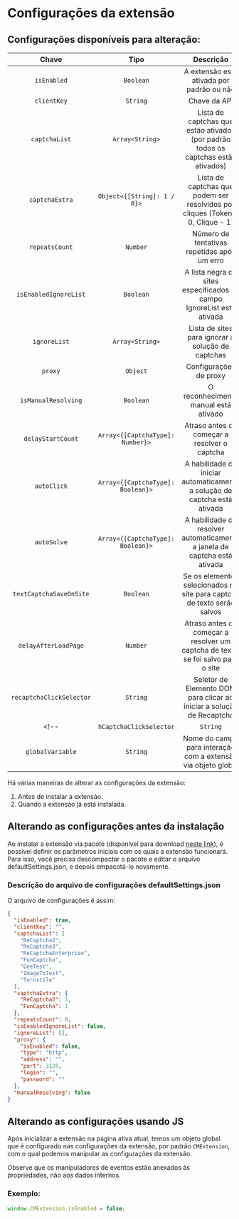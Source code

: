 ﻿---
sidebar_position: 5
---


# Configurações da extensão

## Configurações disponíveis para alteração:

|**Chave**|**Tipo**|**Descrição**|
| :-: | :-: | :-: |
|`isEnabled`|`Boolean`|A extensão está ativada por padrão ou não|
|`clientKey`|`String`|Chave da API|
|`captchaList`|`Array<String>`|Lista de captchas que estão ativados (por padrão todos os captchas estão ativados)|
|`captchaExtra`|`Object<{[String]: 1 / 0}>`|Lista de captchas que podem ser resolvidos por cliques (Token - 0, Clique - 1)|
|`repeatsCount`|`Number`|Número de tentativas repetidas após um erro|
|`isEnabledIgnoreList`|`Boolean`|A lista negra de sites especificados no campo IgnoreList está ativada|
|`ignoreList`|`Array<String>`|Lista de sites para ignorar a solução de captchas|
|`proxy`|`Object`|Configurações de proxy|
|`isManualResolving`|`Boolean`|O reconhecimento manual está ativado|
|`delayStartCount`|`Array<{[CaptchaType]: Number}>`|Atraso antes de começar a resolver o captcha|
|`autoClick`|`Array<{[CaptchaType]: Boolean}>`|A habilidade de iniciar automaticamente a solução de captcha está ativada|
|`autoSolve`|`Array<{[CaptchaType]: Boolean}>`|A habilidade de resolver automaticamente a janela de captcha está ativada|
|`textCaptchaSaveOnSite`|`Boolean`|Se os elementos selecionados no site para captcha de texto serão salvos|
|`delayAfterLoadPage`|`Number`|Atraso antes de começar a resolver um captcha de texto, se foi salvo para o site|
|`recaptchaClickSelector`|`String`|Seletor de Elemento DOM para clicar ao iniciar a solução de Recaptcha|
<!-- |`hCaptchaClickSelector`|`String`|Seletor de Elemento DOM para clicar ao iniciar a solução de hCaptcha| -->
|`globalVariable`|`String`|Nome do campo para interação com a extensão via objeto global|

Há várias maneiras de alterar as configurações da extensão:
1. Antes de instalar a extensão.
2. Quando a extensão já está instalada.

## Alterando as configurações antes da instalação

Ao instalar a extensão via pacote (disponível para download [neste link](https://drive.google.com/file/d/11pVyiPltRW_vEPPnRnQJLNiX0J0GVhBe/view?usp=drive_link)), é possível definir os parâmetros iniciais com os quais a extensão funcionará. Para isso, você precisa descompactar o pacote e editar o arquivo defaultSettings.json, e depois empacotá-lo novamente.

### Descrição do arquivo de configurações defaultSettings.json

O arquivo de configurações é assim:

```json title="defaultSettings.json"
{
  "isEnabled": true,
  "clientKey": "",
  "captchaList": [
    "ReCaptcha2",
    "ReCaptcha3",
    "ReCaptchaEnterprise",
    "FunCaptcha",
    "GeeTest",
    "ImageToText",
    "Turnstile"
  ],
  "captchaExtra": {
    "ReCaptcha2": 1,
    "FunCaptcha": 1
  },
  "repeatsCount": 0,
  "isEnabledIgnoreList": false,
  "ignoreList": [],
  "proxy": {
    "isEnabled": false,
    "type": "http",
    "address": "",
    "port": 3128,
    "login": "",
    "password": ""
  },
  "manualResolving": false
}
```
## Alterando as configurações usando JS

Após inicializar a extensão na página ativa atual, temos um objeto global que é configurado nas configurações da extensão, por padrão `CMExtension`, com o qual podemos manipular as configurações da extensão.

Observe que os manipuladores de eventos estão anexados às propriedades, não aos dados internos.

### Exemplo:
```js
window.CMExtension.isEnabled = false;
```